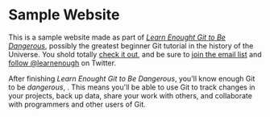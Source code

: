 # Sample Website

This is a sample website made as part of [*Learn Enought Git to Be Dangerous*](https://www.learnenough.com/git-tutorial), possibly the greatest beginner Git tutorial in the history of the Universe. You shold totally [check it out](https://www.learnenough.com/git-tutorial), and be sure to [join the email list](https://www.learnenough.com/#email_list) and [follow @learnenough](http://twitter.com/learnenough) on Twitter.

After finishing *Learn Enought Git to Be Dangerous*, you'll know enough Git to be *dangerous*, . This means you'll be able to use Git to track changes in your projects, back up data, share your work with others, and collaborate with programmers and other users of Git.
